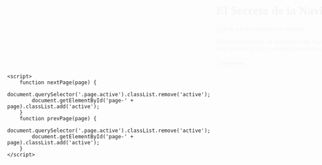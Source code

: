 <!DOCTYPE html>
<html lang="es">
<head>
    <meta charset="UTF-8">
    <meta name="viewport" content="width=device-width, initial-scale=1.0">
    <title>El Secreto de la Navidad en Mendoza</title>
    <link href="https://cdn.jsdelivr.net/npm/tailwindcss@2.2.19/dist/tailwind.min.css" rel="stylesheet">
    <style>
        @import url('https://fonts.googleapis.com/css2?family=Comic+Neue:wght@300;700&display=swap');
        body {
            font-family: 'Comic Neue', cursive;
        }
        .page {
            display: none;
        }
        .page.active {
            display: block;
            animation: slide-in 0.5s ease-in-out;
        }
        @keyframes slide-in {
            from { opacity: 0; transform: translateX(100%); }
            to { opacity: 1; transform: translateX(0); }
        }
    </style>
</head>
<body class="bg-green-100 p-4">
    <div class="max-w-2xl mx-auto bg-white p-8 rounded-lg shadow-lg">
        <div id="page-1" class="page active">
            <h1 class="text-3xl font-bold mb-4 text-center">El Secreto de la Navidad en Mendoza</h1>
            <img src="img/cuento1.jpeg" alt="Fran y Luna mirando las estrellas" class="mb-4">
            <p>En una cálida noche de verano en Villa Nueva, Mendoza, Fran y Luna estaban sentados en el patio de su casa, mirando las estrellas...</p>
            <button onclick="nextPage(2)" class="mt-4 px-4 py-2 bg-blue-500 text-white rounded">Siguiente</button>
        </div>
        <div id="page-2" class="page">
            <img src="img/cuento2.jpeg" alt="Destello de luz en el cielo" class="mb-4">
            <p>Justo en ese momento, un destello de luz atravesó el cielo y algo cayó suavemente en el jardín. Se acercaron y encontraron una caja misteriosa...</p>
            <button onclick="prevPage(1)" class="mt-4 px-4 py-2 bg-gray-500 text-white rounded">Anterior</button>
            <button onclick="nextPage(3)" class="mt-4 px-4 py-2 bg-blue-500 text-white rounded">Siguiente</button>
        </div>
        <div id="page-3" class="page">
            <img src="img/cuento3.jpeg" alt="Fran y Luna con duendes de madera" class="mb-4">
            <p>Abrieron la caja y encontraron dos pequeños duendes de madera y un mapa. La nota continuaba: “Sigan el mapa y descubrirán un secreto mágico”...</p>
            <button onclick="prevPage(2)" class="mt-4 px-4 py-2 bg-gray-500 text-white rounded">Anterior</button>
            <button onclick="nextPage(4)" class="mt-4 px-4 py-2 bg-blue-500 text-white rounded">Siguiente</button>
        </div>
        <div id="page-4" class="page">
            <img src="img/cuento4.jpeg" alt="Fran y Luna siguiendo el mapa" class="mb-4">
            <p>Decidieron seguir el mapa que los llevó a través de las calles empedradas del pueblo hasta el bosque cercano...</p>
            <button onclick="prevPage(3)" class="mt-4 px-4 py-2 bg-gray-500 text-white rounded">Anterior</button>
            <button onclick="nextPage(5)" class="mt-4 px-4 py-2 bg-blue-500 text-white rounded">Siguiente</button>
        </div>
        <div id="page-5" class="page">
            <img src="img/cuento5.jpeg" alt="La cabaña iluminada con luces navideñas" class="mb-4">
            <p>Finalmente, llegaron a un claro donde había una cabaña iluminada con luces navideñas. Dentro de la cabaña, se encontraron con un hombre de barba blanca y traje rojo...</p>
            <button onclick="prevPage(4)" class="mt-4 px-4 py-2 bg-gray-500 text-white rounded">Anterior</button>
            <button onclick="nextPage(6)" class="mt-4 px-4 py-2 bg-blue-500 text-white rounded">Siguiente</button>
        </div>
        <div id="page-6" class="page">
            <img src="img/cuento6.jpeg" alt="Papá Noel mostrando cartas y dibujos" class="mb-4">
            <p>Papá Noel les mostró un baúl lleno de cartas y dibujos de niños de todo el mundo, agradeciéndole por los regalos...</p>
            <button onclick="prevPage(5)" class="mt-4 px-4 py-2 bg-gray-500 text-white rounded">Anterior</button>
            <button onclick="nextPage(7)" class="mt-4 px-4 py-2 bg-blue-500 text-white rounded">Siguiente</button>
        </div>
        <div id="page-7" class="page">
            <img src="img/cuento7.jpeg" alt="Fran y Luna abrazando a Papá Noel" class="mb-4">
            <p>Fran y Luna se despidieron con abrazos y volvieron a casa con el corazón lleno de alegría y una nueva comprensión de la magia de la Navidad...</p>
            <button onclick="prevPage(6)" class="mt-4 px-4 py-2 bg-gray-500 text-white rounded">Anterior</button>
            <p class="text-center mt-8">Fin</p>
        </div>
    </div>

    <script>
        function nextPage(page) {
            document.querySelector('.page.active').classList.remove('active');
            document.getElementById('page-' + page).classList.add('active');
        }
        function prevPage(page) {
            document.querySelector('.page.active').classList.remove('active');
            document.getElementById('page-' + page).classList.add('active');
        }
    </script>
</body>
</html>

